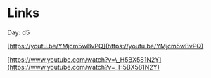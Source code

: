 # Links

Day: d5

[https://youtu.be/YMjcm5wBvPQ](https://youtu.be/YMjcm5wBvPQ)

[https://www.youtube.com/watch?v=\_H5BX581N2Y](https://www.youtube.com/watch?v=_H5BX581N2Y)
